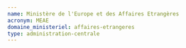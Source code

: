 ```yaml
---
name: Ministère de l'Europe et des Affaires Etrangères
acronym: MEAE
domaine_ministeriel: affaires-etrangeres
type: administration-centrale
---
```


